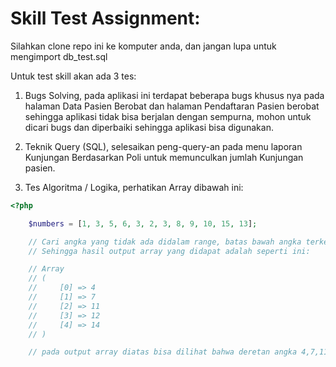 # Skill Test Assignment:

Silahkan clone repo ini ke komputer anda, dan jangan lupa untuk mengimport db_test.sql

Untuk test skill akan ada 3 tes:

1. Bugs Solving, pada aplikasi ini terdapat beberapa bugs khusus nya pada halaman Data Pasien Berobat dan halaman Pendaftaran Pasien berobat sehingga aplikasi tidak bisa berjalan dengan sempurna, mohon untuk dicari bugs dan diperbaiki sehingga aplikasi bisa digunakan.

2. Teknik Query (SQL), selesaikan peng-query-an pada menu laporan Kunjungan Berdasarkan Poli untuk memunculkan jumlah Kunjungan pasien. 

3. Tes Algoritma / Logika, perhatikan Array dibawah ini:

```php 
<?php

    $numbers = [1, 3, 5, 6, 3, 2, 3, 8, 9, 10, 15, 13];

    // Cari angka yang tidak ada didalam range, batas bawah angka terkecil, batas atas angka terbesar.
    // Sehingga hasil output array yang didapat adalah seperti ini:

    // Array
    // (
    //     [0] => 4
    //     [1] => 7
    //     [2] => 11
    //     [3] => 12
    //     [4] => 14
    // )

    // pada output array diatas bisa dilihat bahwa deretan angka 4,7,11,12,14 tidak terdapat didalam array $numbers
```

